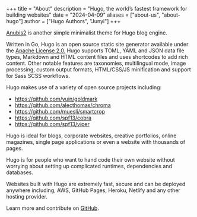 +++
title = "About"
description = "Hugo, the world’s fastest framework for building websites"
date = "2024-04-09"
aliases = ["about-us", "about-hugo"]
author = ["Hugo Authors", "Junyi"]
+++

[Anubis2](https://github.com/hugo-theme-anubis2/hugo-theme-anubis2) is another simple minimalist theme for Hugo blog engine.

Written in Go, Hugo is an open source static site generator available under the [Apache License 2.0.](https://github.com/gohugoio/hugo/blob/master/LICENSE) Hugo supports TOML, YAML and JSON data file types, Markdown and HTML content files and uses shortcodes to add rich content. Other notable features are taxonomies, multilingual mode, image processing, custom output formats, HTML/CSS/JS minification and support for Sass SCSS workflows.

Hugo makes use of a variety of open source projects including:

* <https://github.com/yuin/goldmark>
* <https://github.com/alecthomas/chroma>
* <https://github.com/muesli/smartcrop>
* <https://github.com/spf13/cobra>
* <https://github.com/spf13/viper>

Hugo is ideal for blogs, corporate websites, creative portfolios, online magazines, single page applications or even a website with thousands of pages.

Hugo is for people who want to hand code their own website without worrying about setting up complicated runtimes, dependencies and databases.

Websites built with Hugo are extremely fast, secure and can be deployed anywhere including, AWS, GitHub Pages, Heroku, Netlify and any other hosting provider.

Learn more and contribute on [GitHub](https://github.com/gohugoio).
